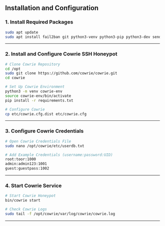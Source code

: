 

## **Installation and Configuration**

### **1. Install Required Packages**
```bash
sudo apt update
sudo apt install fail2ban git python3-venv python3-pip python3-dev sendmail -y
```

---

### **2. Install and Configure Cowrie SSH Honeypot**
```bash
# Clone Cowrie Repository
cd /opt
sudo git clone https://github.com/cowrie/cowrie.git
cd cowrie

# Set Up Cowrie Environment
python3 -m venv cowrie-env
source cowrie-env/bin/activate
pip install -r requirements.txt

# Configure Cowrie
cp etc/cowrie.cfg.dist etc/cowrie.cfg
```

---

### **3. Configure Cowrie Credentials**
```bash
# Open Cowrie Credentials File
sudo nano /opt/cowrie/etc/userdb.txt

# Add Example Credentials (username:password:UID)
root:toor:1000
admin:admin123:1001
guest:guestpass:1002
```

---

### **4. Start Cowrie Service**
```bash
# Start Cowrie Honeypot
bin/cowrie start

# Check Cowrie Logs
sudo tail -f /opt/cowrie/var/log/cowrie/cowrie.log
```

---
